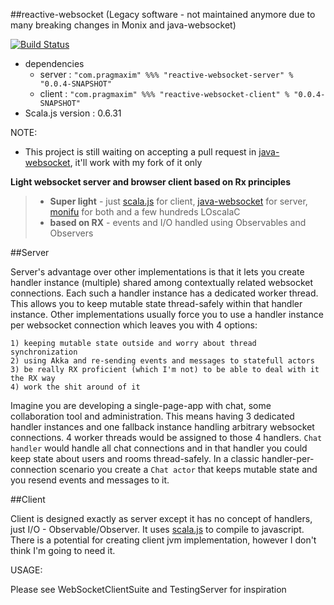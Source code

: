 ##reactive-websocket (Legacy software - not maintained anymore due to many breaking changes in Monix and java-websocket)


[![Build Status](https://travis-ci.org/pragmaxim/reactive-websocket.svg)](https://travis-ci.org/pragmaxim/reactive-websocket)

* dependencies 
    * server : `"com.pragmaxim" %%% "reactive-websocket-server" % "0.0.4-SNAPSHOT"`
    * client : `"com.pragmaxim" %%% "reactive-websocket-client" % "0.0.4-SNAPSHOT"`
* Scala.js version : 0.6.31


NOTE: 
* This project is still waiting on accepting a pull request in [java-websocket][2], it'll work with my fork of it only

**Light websocket server and browser client based on Rx principles**

> - **Super light** - just [scala.js][1] for client, [java-websocket][2] for server, [monifu][3] for both and a few hundreds LOscalaC
> - **based on RX** - events and I/O handled using Observables and Observers

##Server


Server's advantage over other implementations is that it lets you create handler instance (multiple) shared among contextually related websocket connections. Each such a handler instance has a dedicated worker thread. This allows you to keep mutable state thread-safely within that handler instance. Other implementations usually force you to use a handler instance per websocket connection which leaves you with 4 options:

	1) keeping mutable state outside and worry about thread synchronization
	2) using Akka and re-sending events and messages to statefull actors
	3) be really RX proficient (which I'm not) to be able to deal with it the RX way
	4) work the shit around of it

Imagine you are developing a single-page-app with chat, some collaboration tool and administration. This means having 3 dedicated handler instances and one fallback instance handling arbitrary websocket connections. 4 worker threads would be assigned to those 4 handlers. `Chat handler` would handle all chat connections and in that handler you could keep state about users and rooms thread-safely. In a classic handler-per-connection scenario you create a `Chat actor` that keeps mutable state and you resend events and messages to it.

##Client


Client is designed exactly as server except it has no concept of handlers, just I/O - Observable/Observer. It uses [scala.js][1] to compile to javascript. There is a potential for creating client jvm implementation, however I don't think I'm going to need it.


USAGE:

Please see WebSocketClientSuite and TestingServer for inspiration

  [1]: http://www.scala-js.org/
  [2]: https://github.com/TooTallNate/Java-WebSocket
  [3]: https://github.com/monifu